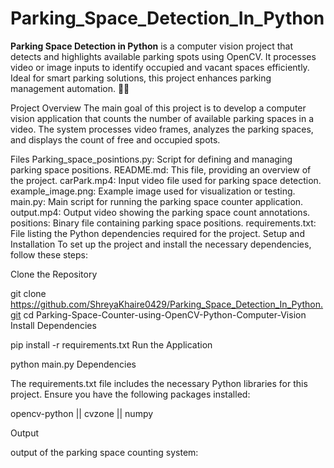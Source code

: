 # Parking_Space_Detection_In_Python
**Parking Space Detection in Python** is a computer vision project that detects and highlights available parking spots using OpenCV. It processes video or image inputs to identify occupied and vacant spaces efficiently. Ideal for smart parking solutions, this project enhances parking management automation. 🚗📸

Project Overview
The main goal of this project is to develop a computer vision application that counts the number of available parking spaces in a video. The system processes video frames, analyzes the parking spaces, and displays the count of free and occupied spots.

Files
Parking_space_posintions.py: Script for defining and managing parking space positions.
README.md: This file, providing an overview of the project.
carPark.mp4: Input video file used for parking space detection.
example_image.png: Example image used for visualization or testing.
main.py: Main script for running the parking space counter application.
output.mp4: Output video showing the parking space count annotations.
positions: Binary file containing parking space positions.
requirements.txt: File listing the Python dependencies required for the project.
Setup and Installation
To set up the project and install the necessary dependencies, follow these steps:

Clone the Repository

git clone https://github.com/ShreyaKhaire0429/Parking_Space_Detection_In_Python.git
cd Parking-Space-Counter-using-OpenCV-Python-Computer-Vision
Install Dependencies

pip install -r requirements.txt
Run the Application

python main.py
Dependencies

The requirements.txt file includes the necessary Python libraries for this project. Ensure you have the following packages installed:

opencv-python || cvzone || numpy

Output

output of the parking space counting system:
